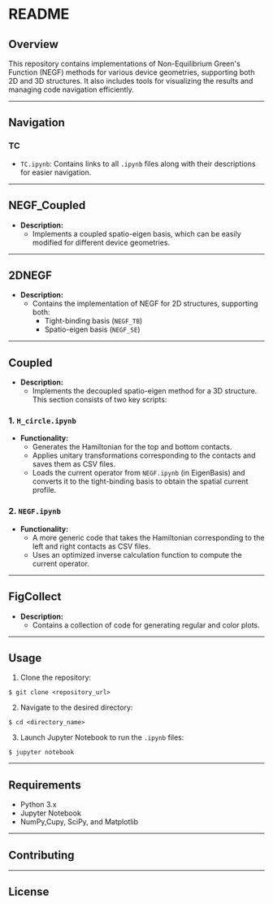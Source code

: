 # README

## Overview

This repository contains implementations of Non-Equilibrium Green's Function (NEGF) methods for various device geometries, supporting both 2D and 3D structures. It also includes tools for visualizing the results and managing code navigation efficiently.

---

## Navigation

### TC

- `TC.ipynb`: Contains links to all `.ipynb` files along with their descriptions for easier navigation.

---

## NEGF\_Coupled

- **Description:**
  - Implements a coupled spatio-eigen basis, which can be easily modified for different device geometries.

---

## 2DNEGF

- **Description:**
  - Contains the implementation of NEGF for 2D structures, supporting both:
    - Tight-binding basis (`NEGF_TB`)
    - Spatio-eigen basis (`NEGF_SE`)

---

## Coupled

- **Description:**
  - Implements the decoupled spatio-eigen method for a 3D structure. This section consists of two key scripts:

### 1. `H_circle.ipynb`

- **Functionality:**
  - Generates the Hamiltonian for the top and bottom contacts.
  - Applies unitary transformations corresponding to the contacts and saves them as CSV files.
  - Loads the current operator from `NEGF.ipynb` (in EigenBasis) and converts it to the tight-binding basis to obtain the spatial current profile.

### 2. `NEGF.ipynb`

- **Functionality:**
  - A more generic code that takes the Hamiltonian corresponding to the left and right contacts as CSV files.
  - Uses an optimized inverse calculation function to compute the current operator.

---

## FigCollect

- **Description:**
  - Contains a collection of code for generating regular and color plots.

---

## Usage

1. Clone the repository:

```
$ git clone <repository_url>
```

2. Navigate to the desired directory:

```
$ cd <directory_name>
```

3. Launch Jupyter Notebook to run the `.ipynb` files:

```
$ jupyter notebook
```

---

## Requirements

- Python 3.x
- Jupyter Notebook
- NumPy,Cupy, SciPy, and Matplotlib



---

## Contributing

---

## License



